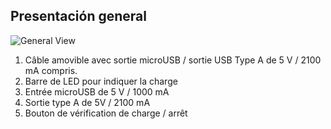 ## Presentación general

![General View](http://static.energysistem.com/images/manuals/42253/55fa871d4beac.jpg)

1.	Câble amovible avec sortie microUSB / sortie USB Type A de 5 V / 2100 mA compris.
2.	Barre de LED pour indiquer la charge
3.	Entrée microUSB de 5 V / 1000 mA
4.	Sortie type A de 5V / 2100 mA
5.	Bouton de vérification de charge / arrêt





